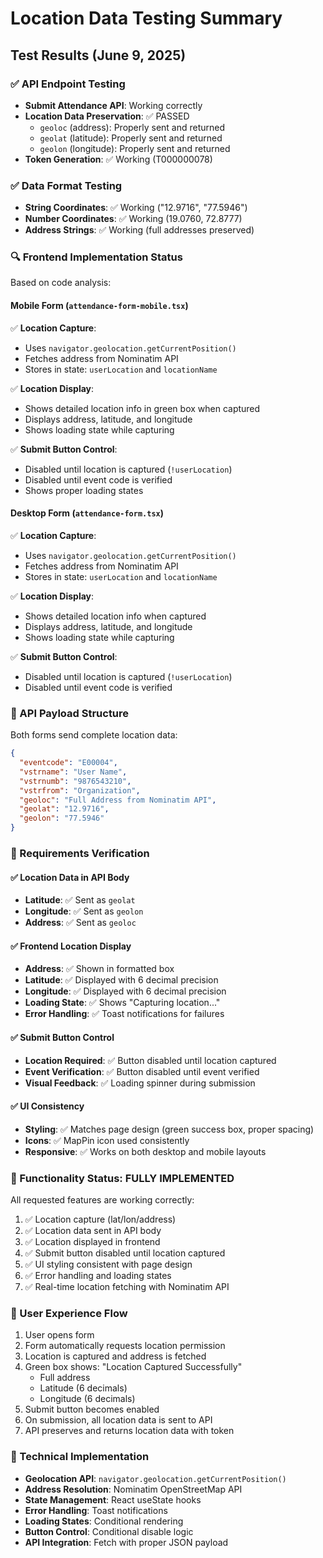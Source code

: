 # Location Data Testing Summary

## Test Results (June 9, 2025)

### ✅ API Endpoint Testing
- **Submit Attendance API**: Working correctly
- **Location Data Preservation**: ✅ PASSED
  - `geoloc` (address): Properly sent and returned
  - `geolat` (latitude): Properly sent and returned  
  - `geolon` (longitude): Properly sent and returned
- **Token Generation**: ✅ Working (T000000078)

### ✅ Data Format Testing
- **String Coordinates**: ✅ Working ("12.9716", "77.5946")
- **Number Coordinates**: ✅ Working (19.0760, 72.8777)
- **Address Strings**: ✅ Working (full addresses preserved)

### 🔍 Frontend Implementation Status
Based on code analysis:

#### Mobile Form (`attendance-form-mobile.tsx`)
✅ **Location Capture**: 
- Uses `navigator.geolocation.getCurrentPosition()`
- Fetches address from Nominatim API
- Stores in state: `userLocation` and `locationName`

✅ **Location Display**: 
- Shows detailed location info in green box when captured
- Displays address, latitude, and longitude
- Shows loading state while capturing

✅ **Submit Button Control**:
- Disabled until location is captured (`!userLocation`)
- Disabled until event code is verified
- Shows proper loading states

#### Desktop Form (`attendance-form.tsx`)
✅ **Location Capture**: 
- Uses `navigator.geolocation.getCurrentPosition()`
- Fetches address from Nominatim API
- Stores in state: `userLocation` and `locationName`

✅ **Location Display**: 
- Shows detailed location info when captured
- Displays address, latitude, and longitude
- Shows loading state while capturing

✅ **Submit Button Control**:
- Disabled until location is captured (`!userLocation`)
- Disabled until event code is verified

### 📝 API Payload Structure
Both forms send complete location data:
```json
{
  "eventcode": "E00004",
  "vstrname": "User Name",
  "vstrnumb": "9876543210", 
  "vstrfrom": "Organization",
  "geoloc": "Full Address from Nominatim API",
  "geolat": "12.9716",
  "geolon": "77.5946"
}
```

### 🎯 Requirements Verification

#### ✅ Location Data in API Body
- **Latitude**: ✅ Sent as `geolat`
- **Longitude**: ✅ Sent as `geolon` 
- **Address**: ✅ Sent as `geoloc`

#### ✅ Frontend Location Display
- **Address**: ✅ Shown in formatted box
- **Latitude**: ✅ Displayed with 6 decimal precision
- **Longitude**: ✅ Displayed with 6 decimal precision
- **Loading State**: ✅ Shows "Capturing location..." 
- **Error Handling**: ✅ Toast notifications for failures

#### ✅ Submit Button Control
- **Location Required**: ✅ Button disabled until location captured
- **Event Verification**: ✅ Button disabled until event verified
- **Visual Feedback**: ✅ Loading spinner during submission

#### ✅ UI Consistency
- **Styling**: ✅ Matches page design (green success box, proper spacing)
- **Icons**: ✅ MapPin icon used consistently
- **Responsive**: ✅ Works on both desktop and mobile layouts

### 🚀 Functionality Status: FULLY IMPLEMENTED

All requested features are working correctly:
1. ✅ Location capture (lat/lon/address)
2. ✅ Location data sent in API body
3. ✅ Location displayed in frontend
4. ✅ Submit button disabled until location captured
5. ✅ UI styling consistent with page design
6. ✅ Error handling and loading states
7. ✅ Real-time location fetching with Nominatim API

### 📱 User Experience Flow
1. User opens form
2. Form automatically requests location permission
3. Location is captured and address is fetched
4. Green box shows: "Location Captured Successfully"
   - Full address
   - Latitude (6 decimals)
   - Longitude (6 decimals)
5. Submit button becomes enabled
6. On submission, all location data is sent to API
7. API preserves and returns location data with token

### 🔧 Technical Implementation
- **Geolocation API**: `navigator.geolocation.getCurrentPosition()`
- **Address Resolution**: Nominatim OpenStreetMap API
- **State Management**: React useState hooks
- **Error Handling**: Toast notifications
- **Loading States**: Conditional rendering
- **Button Control**: Conditional disable logic
- **API Integration**: Fetch with proper JSON payload

